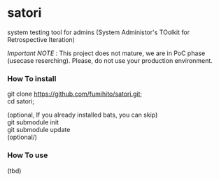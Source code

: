 # satori
system testing tool for admins (System Administor's TOolkit for Retrospective Iteration)

_Important NOTE_  : This project does not mature, we are in PoC phase (usecase reserching).
Please, do not use your production environment.

### How To install

git clone https://github.com/fumihito/satori.git;  
cd satori;  

(optional, If you already installed bats, you can skip)  
git submodule init  
git submodule update  
(optional/)  

### How To use

(tbd)

